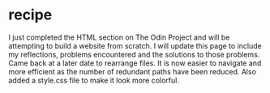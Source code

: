 # recipe
I just completed the HTML section on The Odin Project and will be attempting to build a website from scratch. I will update this page to include my reflections, problems encountered and the solutions to those problems. 
Came back at a later date to rearrange files. It is now easier to navigate and more efficient as the number of redundant paths have been reduced. 
Also added a style.css file to make it look more colorful. 

